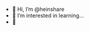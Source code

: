 - 👋 Hi, I’m @heinshare
- 👀 I’m interested in learning...
- 🌱 
<!---
heinshare/heinshare is a ✨ special ✨ repository because its `README.md` (this file) appears on your GitHub profile.
You can click the Preview link to take a look at your changes.
--->
